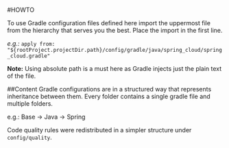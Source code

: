 #HOWTO

To use Gradle configuration files defined here import the uppermost file from the hierarchy that serves you the best.
Place the import in the first line.
 
_e.g.:_ `apply from: "${rootProject.projectDir.path}/config/gradle/java/spring_cloud/spring_cloud.gradle"`

**Note:** Using absolute path is a must here as Gradle injects just the plain text of the file.

##Content
Gradle configurations are in a structured way that represents inheritance between them.
Every folder contains a single gradle file and multiple folders.

e.g.: Base -> Java -> Spring

Code quality rules were redistributed in a simpler structure under `config/quality`. 
